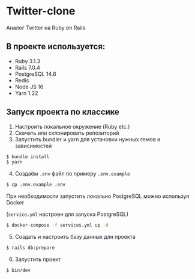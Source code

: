 # Twitter-clone

Аналог Twitter на Ruby on Rails

## В проекте используется:
* Ruby 3.1.3
* Rails 7.0.4
* PostgreSQL 14.6
* Redis
* Node JS 16
* Yarn 1.22

## Запуск проекта по классике
1. Настроить локальное окружение (Ruby etc.)
2. Скачать или склонировать репозиторий
3. Запустить bundler и yarn для установки нужных гемов и зависимостей

```bash
$ bundle install
$ yarn
```
4. Создаём `.env` файл по примеру `.env.example`
```bash
$ cp .env.example .env
```
При необходимости запустить локально PostgreSQL можно используя Docker

(`service.yml` настроен для запуска PostgreSQL)
```bash
$ docker-compose -f services.yml up -d
```
5. Создать и настроить базу данных для проекта
```bash
$ rails db:prepare
```
6. Запустить проект
```bash
$ bin/dev
```
